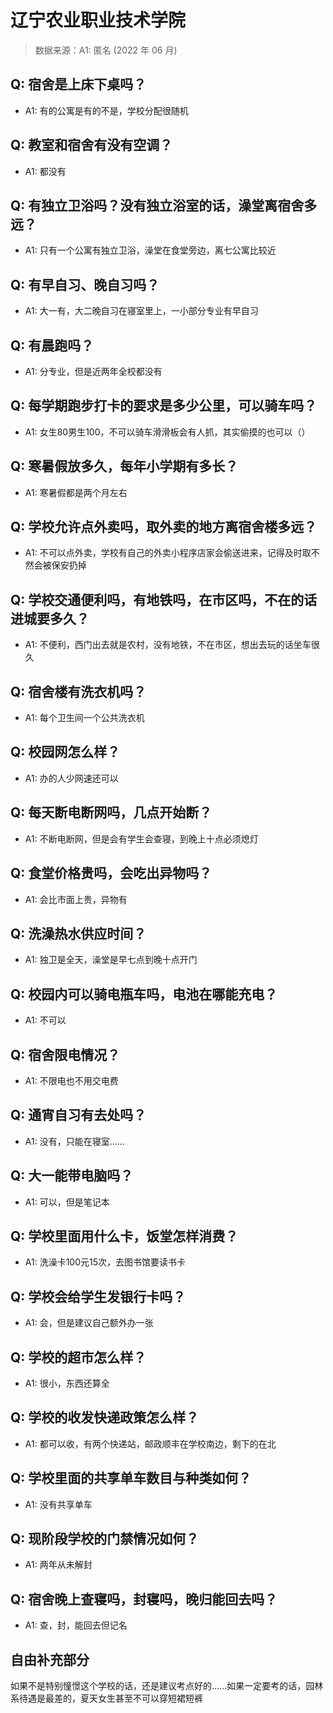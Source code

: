 # 辽宁农业职业技术学院

> 数据来源：A1: 匿名 (2022 年 06 月)

## Q: 宿舍是上床下桌吗？

- A1: 有的公寓是有的不是，学校分配很随机

## Q: 教室和宿舍有没有空调？

- A1: 都没有

## Q: 有独立卫浴吗？没有独立浴室的话，澡堂离宿舍多远？

- A1: 只有一个公寓有独立卫浴，澡堂在食堂旁边，离七公寓比较近

## Q: 有早自习、晚自习吗？

- A1: 大一有，大二晚自习在寝室里上，一小部分专业有早自习

## Q: 有晨跑吗？

- A1: 分专业，但是近两年全校都没有

## Q: 每学期跑步打卡的要求是多少公里，可以骑车吗？

- A1: 女生80男生100，不可以骑车滑滑板会有人抓，其实偷摸的也可以（）

## Q: 寒暑假放多久，每年小学期有多长？

- A1: 寒暑假都是两个月左右

## Q: 学校允许点外卖吗，取外卖的地方离宿舍楼多远？

- A1: 不可以点外卖，学校有自己的外卖小程序店家会偷送进来，记得及时取不然会被保安扔掉

## Q: 学校交通便利吗，有地铁吗，在市区吗，不在的话进城要多久？

- A1: 不便利，西门出去就是农村，没有地铁，不在市区，想出去玩的话坐车很久

## Q: 宿舍楼有洗衣机吗？

- A1: 每个卫生间一个公共洗衣机

## Q: 校园网怎么样？

- A1: 办的人少网速还可以

## Q: 每天断电断网吗，几点开始断？

- A1: 不断电断网，但是会有学生会查寝，到晚上十点必须熄灯

## Q: 食堂价格贵吗，会吃出异物吗？

- A1: 会比市面上贵，异物有

## Q: 洗澡热水供应时间？

- A1: 独卫是全天，澡堂是早七点到晚十点开门

## Q: 校园内可以骑电瓶车吗，电池在哪能充电？

- A1: 不可以

## Q: 宿舍限电情况？

- A1: 不限电也不用交电费

## Q: 通宵自习有去处吗？

- A1: 没有，只能在寝室……

## Q: 大一能带电脑吗？

- A1: 可以，但是笔记本

## Q: 学校里面用什么卡，饭堂怎样消费？

- A1: 洗澡卡100元15次，去图书馆要读书卡

## Q: 学校会给学生发银行卡吗？

- A1: 会，但是建议自己额外办一张

## Q: 学校的超市怎么样？

- A1: 很小，东西还算全

## Q: 学校的收发快递政策怎么样？

- A1: 都可以收，有两个快递站，邮政顺丰在学校南边，剩下的在北

## Q: 学校里面的共享单车数目与种类如何？

- A1: 没有共享单车

## Q: 现阶段学校的门禁情况如何？

- A1: 两年从未解封

## Q: 宿舍晚上查寝吗，封寝吗，晚归能回去吗？

- A1: 查，封，能回去但记名

## 自由补充部分

如果不是特别憧憬这个学校的话，还是建议考点好的……如果一定要考的话，园林系待遇是最差的，夏天女生甚至不可以穿短裙短裤